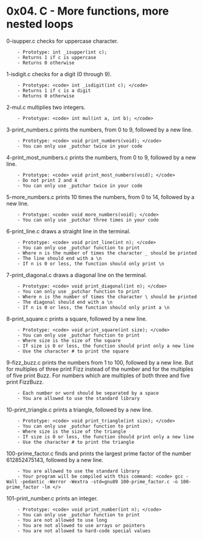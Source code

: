 # 0x04. C - More functions, more nested loops

0-isupper.c checks for uppercase character.

        - Prototype: int _isupper(int c);
        - Returns 1 if c is uppercase
        - Returns 0 otherwise

1-isdigit.c checks for a digit (0 through 9).

        - Prototype: <code> int _isdigit(int c); </code>
        - Returns 1 if c is a digit
        - Returns 0 otherwise

2-mul.c multiplies two integers.

        - Prototype: <code> int mul(int a, int b); </code>

3-print_numbers.c prints the numbers, from 0 to 9, followed by a new line.

        - Prototype: <code> void print_numbers(void); </code>
        - You can only use _putchar twice in your code

4-print_most_numbers.c prints the numbers, from 0 to 9, followed by a new line.

        - Prototype: <code> void print_most_numbers(void); </code>
        - Do not print 2 and 4
        - You can only use _putchar twice in your code

5-more_numbers.c prints 10 times the numbers, from 0 to 14, followed by a new line.

        - Prototype: <code> void more_numbers(void); </code>
        - You can only use _putchar three times in your code

6-print_line.c draws a straight line in the terminal.

        - Prototype: <code> void print_line(int n); </code>
        - You can only use _putchar function to print
        - Where n is the number of times the character _ should be printed
        - The line should end with a \n
        - If n is 0 or less, the function should only print \n

7-print_diagonal.c draws a diagonal line on the terminal.

        - Prototype: <code> void print_diagonal(int n); </cdoe>
        - You can only use _putchar function to print
        - Where n is the number of times the character \ should be printed
        - The diagonal should end with a \n
        - If n is 0 or less, the function should only print a \n

8-print_square.c prints a square, followed by a new line.

        - Prototype: <code> void print_square(int size); </code>
        - You can only use _putchar function to print
        - Where size is the size of the square
        - If size is 0 or less, the function should print only a new line
        - Use the character # to print the square

9-fizz_buzz.c prints the numbers from 1 to 100, followed by a new line. But for multiples of three print Fizz instead of the number and for the multiples of five print Buzz. For numbers which are multiples of both three and five print FizzBuzz.

        - Each number or word should be separated by a space
        - You are allowed to use the standard library

10-print_triangle.c prints a triangle, followed by a new line.

        - Prototype: <code> void print_triangle(int size); </code>
        - You can only use _putchar function to print
        - Where size is the size of the triangle
        - If size is 0 or less, the function should print only a new line
        - Use the character # to print the triangle

100-prime_factor.c finds and prints the largest prime factor of the number 612852475143, followed by a new line.

        - You are allowed to use the standard library
        - Your program will be compiled with this command: <code> gcc -Wall -pedantic -Werror -Wextra -std=gnu89 100-prime_factor.c -o 100-prime_factor -lm </>

101-print_number.c prints an integer.

        - Prototype: <code> void print_number(int n); </code>
        - You can only use _putchar function to print
        - You are not allowed to use long
        - You are not allowed to use arrays or pointers
        - You are not allowed to hard-code special values

